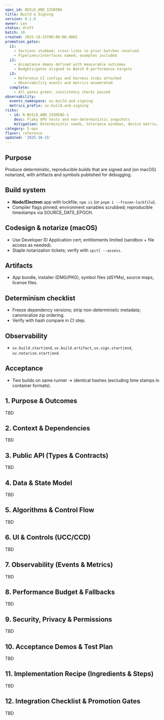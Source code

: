 ```yaml
---
spec_id: BUILD_AND_SIGNING
title: Build & Signing
version: 0.1.0
owner: Leo
status: draft
batch: 10
created: 2025-10-15T00:00:00.000Z
promotion_gates:
  i1:
    - Sections stubbed; cross-links to prior batches resolved
    - Pipelines/interfaces named; examples included
  i2:
    - Acceptance demos defined with measurable outcomes
    - Budgets/gates aligned to Batch 0 performance targets
  i3:
    - Reference CI configs and harness stubs attached
    - Observability events and metrics enumerated
  complete:
    - All gates green; consistency checks passed
observability:
  events_namespace: uv.build.and.signing
  metrics_prefix: uv.build.and.signing
risks:
  - id: R-BUILD_AND_SIGNING-1
    desc: Flaky GPU tests and non-deterministic snapshots
    mitigation: Deterministic seeds, tolerance windows, device matrix, retries
category: 5-ops
flavor: reference
updated: '2025-10-15'
---
```


## Purpose
Produce deterministic, reproducible builds that are signed and (on macOS) notarized,
with artifacts and symbols published for debugging.

## Build system
- **Node/Electron** app with lockfile; `npm ci` (or `pnpm i --frozen-lockfile`).
- Compiler flags pinned; environment variables scrubbed; reproducible timestamps via SOURCE_DATE_EPOCH.

## Codesign & notarize (macOS)
- Use Developer ID Application cert; entitlements limited (sandbox + file access as needed).
- Staple notarization tickets; verify with `spctl --assess`.

## Artifacts
- App bundle, installer (DMG/PKG), symbol files (dSYMs), source maps, license files.

## Determinism checklist
- Freeze dependency versions; strip non-deterministic metadata; canonicalize zip ordering.
- Verify with hash compare in CI step.

## Observability
- `uv.build.start|end`, `uv.build.artifact`, `uv.sign.start|end`, `uv.notarize.start|end`.

## Acceptance
- Two builds on same runner → identical hashes (excluding time stamps in container formats).

## 1. Purpose & Outcomes
TBD


## 2. Context & Dependencies
TBD


## 3. Public API (Types & Contracts)
TBD


## 4. Data & State Model
TBD


## 5. Algorithms & Control Flow
TBD


## 6. UI & Controls (UCC/CCD)
TBD


## 7. Observability (Events & Metrics)
TBD


## 8. Performance Budget & Fallbacks
TBD


## 9. Security, Privacy & Permissions
TBD


## 10. Acceptance Demos & Test Plan
TBD


## 11. Implementation Recipe (Ingredients & Steps)
TBD


## 12. Integration Checklist & Promotion Gates
TBD
